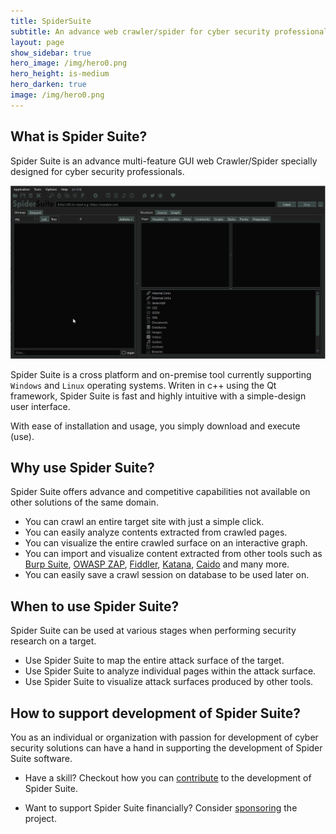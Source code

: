 ```yaml
---
title: SpiderSuite
subtitle: An advance web crawler/spider for cyber security professionals
layout: page
show_sidebar: true
hero_image: /img/hero0.png
hero_height: is-medium
hero_darken: true
image: /img/hero0.png
---
```


## What is Spider Suite?

Spider Suite is an advance multi-feature GUI web Crawler/Spider specially designed for cyber security professionals.

<center><img src="/img/preview.gif"></center>

Spider Suite is a cross platform and on-premise tool currently supporting `Windows` and `Linux` operating systems. Writen in c++ using the Qt framework, Spider Suite is fast and highly intuitive with a simple-design user interface.

With ease of installation and usage, you simply download and execute (use).

## Why use Spider Suite?

Spider Suite offers advance and competitive capabilities not available on other solutions of the same domain.
- You can crawl an entire target site with just a simple click.
- You can easily analyze contents extracted from crawled pages.
- You can visualize the entire crawled surface on an interactive graph.
- You can import and visualize content extracted from other tools such as [Burp Suite](https://portswigger.net/burp), [OWASP ZAP](https://www.zaproxy.org/), [Fiddler](https://www.telerik.com/fiddler), [Katana](https://github.com/projectdiscovery/katana), [Caido](https://caido.io/) and many more.
- You can easily save a crawl session on database to be used later on.

## When to use Spider Suite?

Spider Suite can be used at various stages when performing security research on a target.

- Use Spider Suite to map the entire attack surface of the target.
- Use Spider Suite to analyze individual pages within the attack surface.
- Use Spider Suite to visualize attack surfaces produced by other tools.

## How to support development of Spider Suite?

You as an individual or organization with passion for development of cyber security solutions can have a hand in supporting the development of Spider Suite software.

- Have a skill? Checkout how you can [contribute](https://github.com/3nock/SpiderSuite/CONTRIBUTING.md) to the development of Spider Suite.

- Want to support Spider Suite financially?  Consider [sponsoring](/sponsors/) the project.